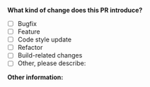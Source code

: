 **What kind of change does this PR introduce?**
- [ ] Bugfix
- [ ] Feature
- [ ] Code style update
- [ ] Refactor
- [ ] Build-related changes
- [ ] Other, please describe:

**Other information:**
